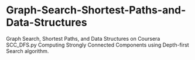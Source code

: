# Graph-Search-Shortest-Paths-and-Data-Structures
Graph Search, Shortest Paths, and Data Structures on Coursera
SCC_DFS.py
Computing Strongly Connected Components using Depth-first Search algorithm.
